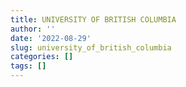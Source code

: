```yaml
---
title: UNIVERSITY OF BRITISH COLUMBIA
author: ''
date: '2022-08-29'
slug: university_of_british_columbia
categories: []
tags: []
---
```

